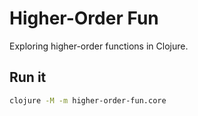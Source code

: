 # Higher-Order Fun

Exploring higher-order functions in Clojure.

## Run it

```bash
clojure -M -m higher-order-fun.core
```
